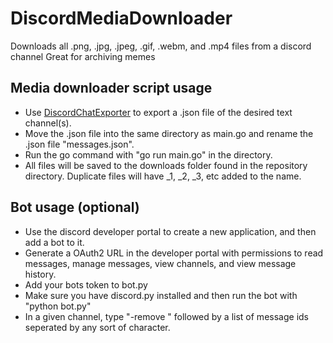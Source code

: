 # DiscordMediaDownloader
Downloads all .png, .jpg, .jpeg, .gif, .webm, and .mp4 files from a discord channel
Great for archiving memes

## Media downloader script usage
- Use [DiscordChatExporter](https://github.com/Tyrrrz/DiscordChatExporter) to export a .json file of the desired text channel(s).
- Move the .json file into the same directory as main.go and rename the .json file "messages.json".
- Run the go command with "go run main.go" in the directory.
- All files will be saved to the downloads folder found in the repository directory. Duplicate files will have _1, _2, _3, etc added to the name.

## Bot usage (optional)
- Use the discord developer portal to create a new application, and then add a bot to it.
- Generate a OAuth2 URL in the developer portal with permissions to read messages, manage messages, view channels, and view message history.
- Add your bots token to bot.py
- Make sure you have discord.py installed and then run the bot with "python bot.py"
- In a given channel, type "-remove " followed by a list of message ids seperated by any sort of character.
